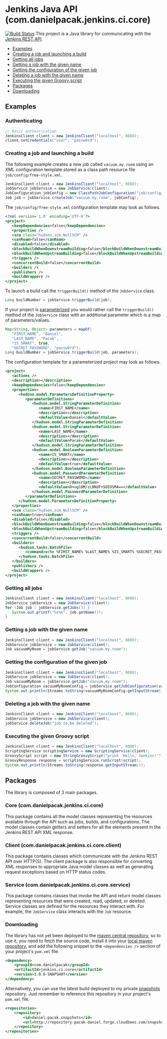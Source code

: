 # Jenkins Java API (com.danielpacak.jenkins.ci.core)

[![Build Status](https://buildhive.cloudbees.com/job/danielpacak/job/jenkins-ci-client/badge/icon)](https://buildhive.cloudbees.com/job/danielpacak/job/jenkins-ci-client/)
This project is a Java library for communicating with the [Jenkins REST API](https://wiki.jenkins-ci.org/display/JENKINS/Remote+access+API).

* [Examples](#examples)
 * [Creating a job and launching a build](#creating-a-job-and-launching-a-build)
 * [Getting all jobs](#getting-all-jobs)
 * [Getting a job with the given name](#getting-a-job-with-the-given-name)
 * [Getting the configuration of the given job](#getting-the-configuration-of-the-given-job)
 * [Deleting a job with the given name](#deleting-a-job-with-the-given-name)
 * [Executing the given Groovy script](#executing-the-given-groovy-script)
* [Packages](#packages)
* [Downloading](#downloading)

## Examples

### Authenticating
```java
// Basic authentication
JenkinsClient client = new JenkinsClient("localhost", 8080);
client.setCredentials("user", "passw0rd");
```

### Creating a job and launching a build
The following example creates a new job called `vacuum.my.room` using an XML configuration
template stored as a class path resource file `job/config/free-style.xml`.
```java
JenkinsClient client = new JenkinsClient("localhost", 8080);
JobService jobService = new JobService(client);
JobConfiguration jobConfig = new ClassPathJobConfiguration("job/config/free-style.xml");
Job job = jobService.createJob("vacuum.my.room", jobConfig); 
```
The `job/config/free-style.xml` configuration template may look as follows.
```xml
<?xml version='1.0' encoding='UTF-8'?>
<project>
   <keepDependencies>false</keepDependencies>
   <properties />
   <scm class="hudson.scm.NullSCM" />
   <canRoam>false</canRoam>
   <disabled>false</disabled>
   <blockBuildWhenDownstreamBuilding>false</blockBuildWhenDownstreamBuilding>
   <blockBuildWhenUpstreamBuilding>false</blockBuildWhenUpstreamBuilding>
   <triggers />
   <concurrentBuild>false</concurrentBuild>
   <builders />
   <publishers />
   <buildWrappers />
</project>
```
To launch a build call the `triggerBuild()` method of the `JobService` class.
```java
Long buildNumber = jobService.triggerBuild(job);
```
If your project is [parameterized](https://wiki.jenkins-ci.org/display/JENKINS/Parameterized+Build)
you would rather call the `triggerBuild()` method of the `JobService` class with an additional parameter
which is a map of parameters/values.
```java
Map<String, Object> parameters = mapOf(
   "FIRST_NAME", "Daniel",
   "LAST_NAME", "Pacak",
   "IS_SMART", true,
   "SECRET_PASSWORD", "passw0rd");
Long buildNumber = jobService.triggerBuild(job, parameters);
```
The configuration template for a parameterized project may look as follows.
```xml
<project>
   <actions />
   <description></description>
   <keepDependencies>false</keepDependencies>
   <properties>
      <hudson.model.ParametersDefinitionProperty>
         <parameterDefinitions>
            <hudson.model.StringParameterDefinition>
               <name>FIRST_NAME</name>
               <description></description>
               <defaultValue>Daniel</defaultValue>
            </hudson.model.StringParameterDefinition>
            <hudson.model.StringParameterDefinition>
               <name>LAST_NAME</name>
               <description></description>
               <defaultValue>Pacak</defaultValue>
            </hudson.model.StringParameterDefinition>
            <hudson.model.BooleanParameterDefinition>
               <name>IS_SMART</name>
               <description></description>
               <defaultValue>true</defaultValue>
            </hudson.model.BooleanParameterDefinition>
            <hudson.model.PasswordParameterDefinition>
               <name>SECRET_PASSWORD</name>
               <description></description>
               <defaultValue>D+ug18M/zLBNdF+SEEOSMA==</defaultValue>
            </hudson.model.PasswordParameterDefinition>
         </parameterDefinitions>
      </hudson.model.ParametersDefinitionProperty>
   </properties>
   <scm class="hudson.scm.NullSCM" />
   <canRoam>true</canRoam>
   <disabled>false</disabled>
   <blockBuildWhenDownstreamBuilding>false</blockBuildWhenDownstreamBuilding>
   <blockBuildWhenUpstreamBuilding>false</blockBuildWhenUpstreamBuilding>
   <triggers />
   <concurrentBuild>false</concurrentBuild>
   <builders>
      <hudson.tasks.BatchFile>
         <command>echo %FIRST_NAME% %LAST_NAME% %IS_SMART% %SECRET_PASSWORD% </command>
      </hudson.tasks.BatchFile>
   </builders>
   <publishers />
   <buildWrappers />
</project>
```

### Getting all jobs
```java
JenkinsClient client = new JenkinsClient("localhost", 8080);
JobService jobService = new JobService(client);
for (Job job : jobService.getJobs()) {
   System.out.printf("%s%n", job.getName());
}
```

### Getting a job with the given name
```java
JenkinsClient client = new JenkinsClient("localhost", 8080);
JobService jobService = new JobService(client);
Job vacuumMyRoom = jobService.getJob("vacuum.my.room");
```

### Getting the configuration of the given job
```java
JenkinsClient client = new JenkinsClient("localhost", 8080);
JobService jobService = new JobService(client);
Job vacuumMyRoom = jobService.getJob("vacuum.my.room");
JobConfiguration vacuumMyRoomConfig = jobService.getJobConfiguration(vacuumMyRoom);
System.out.println(Streams.toString(vacuumMyRoomConfig.getInputStream());
```

### Deleting a job with the given name
```java
JenkinsClient client = new JenkinsClient("localhost", 8080);
JobService jobService = new JobService(client);
jobService.deleteJob("job.to.be.deleted");
```

### Executing the given Groovy script
```java
JenkinsClient client = new JenkinsClient("localhost", 8080);
ScriptingService scriptingService = new ScriptingService(client);
GroovyScript script = new StringGroovyScript("print 'Hello, Jenkins!'");
GroovyResponse response = scriptingService.runScript(script);
System.out.println(Streams.toString(response.getInputStream()); 
```

## Packages
The library is composed of 3 main packages.

### Core (com.danielpacak.jenkins.ci.core)
This package contains all the model classes representing the resources available through the API such as
jobs, builds, and configurations. The model classes contain getters and setters for all the elements
present in the Jenkins REST API XML response.

### Client (com.danielpacak.jenkins.ci.core.client)
This package contains classes which communicate with the Jenkins REST API over HTTP(S). The client
package is also responsible for converting XML responses to appropriate Java model classes as well as
generating request exceptions based on HTTP status codes.

### Service (com.danielpacak.jenkins.ci.core.service)
This package contains classes that invoke the API and return model classes representing resources
that were created, read, updated, or deleted. Service classes are defined for the resources they
interact with. For example, the `JobService` class interacts with the `Job` resource.

### Downloading
The library has not yet been deployed to the [maven central repository](http://repo1.maven.org/maven/),
so to use it, you need to fetch the source code, install it into your [local maven repository](http://maven.apache.org/guides/introduction/introduction-to-repositories.html),
and add the following snippet to the `<dependencies />` section of your project's `pom.xml` file.

```xml
<dependency>
	<groupId>com.danielpacak</groupId>
	<artifactId>jenkins.ci.core</artifactId>
	<version>1.0.0-SNAPSHOT</version>
</dependency>
```
Alternatively, you can use the latest build deployed to my private [snapshots](http://repository-pacak-daniel.forge.cloudbees.com/snapshot)
repository. Just remember to reference this repository in your project's `pom.xml` file.
```xml
<repositories>
	<repository>
		<id>daniel.pacak.snapshots</id>
		<url>http://repository-pacak-daniel.forge.cloudbees.com/snapshot</url>
	</repository>
</repositories>
```
